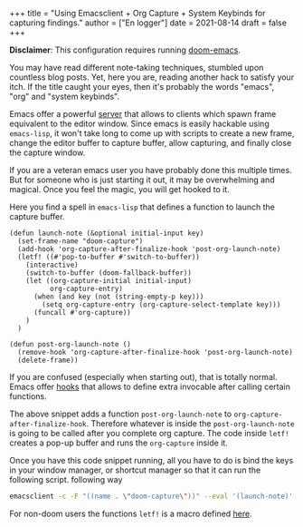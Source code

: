 +++
title = "Using Emacsclient + Org Capture + System Keybinds for capturing findings."
author = ["En logger"]
date = 2021-08-14
draft = false
+++

**Disclaimer**: This configuration requires running [doom-emacs](https://github.com/hlissner/doom-emacs).

You may have read different note-taking techniques, stumbled upon countless blog posts. Yet, here you are, reading another hack to satisfy your itch. If the title caught your eyes, then it's probably the
words "emacs", "org" and "system keybinds".

Emacs offer a powerful [server](https://www.gnu.org/software/emacs/manual/html_node/emacs/Emacs-Server.html) that allows to clients which spawn frame equivalent to the editor window. Since
emacs is easily hackable using `emacs-lisp`, it won't take long to come up with scripts to create a new frame, change the
editor buffer to capture buffer, allow capturing, and finally close the capture window.

If you are a veteran emacs user you have probably done this multiple times. But for someone who is just starting it out,
it may be overwhelming and magical. Once you feel the magic, you will get hooked to it.

Here you find a spell in `emacs-lisp` that defines a function to launch the capture buffer.

```emacs-lisp
(defun launch-note (&optional initial-input key)
  (set-frame-name "doom-capture")
  (add-hook 'org-capture-after-finalize-hook 'post-org-launch-note)
  (letf! ((#'pop-to-buffer #'switch-to-buffer))
    (interactive)
    (switch-to-buffer (doom-fallback-buffer))
    (let ((org-capture-initial initial-input)
          org-capture-entry)
      (when (and key (not (string-empty-p key)))
        (setq org-capture-entry (org-capture-select-template key)))
      (funcall #'org-capture))
    )
  )

(defun post-org-launch-note ()
  (remove-hook 'org-capture-after-finalize-hook 'post-org-launch-note)
  (delete-frame))
```

If you are confused (especially when starting out), that is totally normal. Emacs offer [hooks](https://www.gnu.org/software/emacs/manual/html_node/emacs/Hooks.html) that allows
to define extra invocable after calling certain functions.

The above snippet adds a function `post-org-launch-note`  to `org-capture-after-finalize-hook`. Therefore whatever is inside the `post-org-launch-note`
is going to be called after you complete org capture. The code inside `letf!` creates a pop-up buffer and runs the `org-capture` inside it.

Once you have this code snippet running, all you have to do is bind the keys in your window manager, or shortcut manager so that it can run the following script.
following way

```sh
emacsclient -c -F "((name . \"doom-capture\"))" --eval '(launch-note)'
```

For non-doom users the functions `letf!` is a macro defined [here](https://github.com/hlissner/doom-emacs/blob/2d2246d7ca5ec084f4bee9a5de14256eb6828837/core/core-lib.el#L142).
